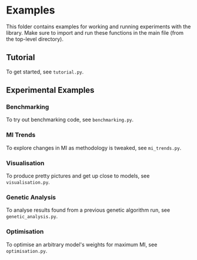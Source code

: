 # Examples
This folder contains examples for working and running experiments with the library. Make sure to import and run these functions in the main file (from the top-level directory).

## Tutorial
To get started, see `tutorial.py`.

## Experimental Examples
### Benchmarking
To try out benchmarking code, see `benchmarking.py`.

### MI Trends
To explore changes in MI as methodology is tweaked, see `mi_trends.py`.

### Visualisation
To produce pretty pictures and get up close to models, see `visualisation.py`.

### Genetic Analysis
To analyse results found from a previous genetic algorithm run, see `genetic_analysis.py`.

### Optimisation
To optimise an arbitrary model's weights for maximum MI, see `optimisation.py`.